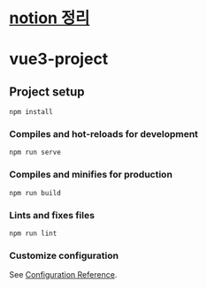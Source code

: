 # [notion 정리](https://www.notion.so/Vue-js-3-ff9de318d0b54556bfa5b10432f6d3c5)
# vue3-project

## Project setup
```
npm install
```

### Compiles and hot-reloads for development
```
npm run serve
```

### Compiles and minifies for production
```
npm run build
```

### Lints and fixes files
```
npm run lint
```

### Customize configuration
See [Configuration Reference](https://cli.vuejs.org/config/).
